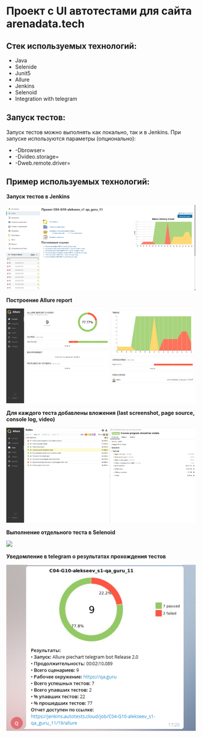# Проект с UI автотестами для сайта arenadata.tech
## Стек используемых технологий:
* Java
* Selenide
* Junit5
* Allure
* Jenkins
* Selenoid
* Integration with telegram
## Запуск тестов:
Запуск тестов можно выполнять как локально, так и в Jenkins.
При запуске используются параметры (опционально):
* -Dbrowser=
* -Dvideo.storage=
* -Dweb.remote.driver=
## Пример используемых технологий:
**Запуск тестов в Jenkins**

![](https://raw.githubusercontent.com/Alekseev-s/qa_guru_lesson_11/master/src/test/resources/screenshots/jenkins.png)


**Построение Allure report**

![](https://raw.githubusercontent.com/Alekseev-s/qa_guru_lesson_11/master/src/test/resources/screenshots/allure.png)


**Для каждого теста добавлены вложения (last screenshot, page source, console log, video)**

![](https://raw.githubusercontent.com/Alekseev-s/qa_guru_lesson_11/master/src/test/resources/screenshots/attachments.png)



**Выполнение отдельного теста в Selenoid**

![](https://raw.githubusercontent.com/Alekseev-s/qa_guru_lesson_11/master/src/test/resources/screenshots/Selenoid.gif)



**Уведомление в telegram о результатах прохождения тестов**

![](https://raw.githubusercontent.com/Alekseev-s/qa_guru_lesson_11/master/src/test/resources/screenshots/tg.png)
